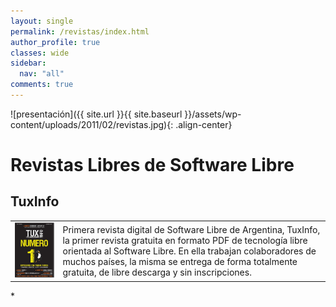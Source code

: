 ```yaml
---
layout: single
permalink: /revistas/index.html
author_profile: true
classes: wide
sidebar:
  nav: "all"
comments: true
---
```

![presentación]({{ site.url }}{{ site.baseurl }}/assets/wp-content/uploads/2011/02/revistas.jpg){: .align-center}

# Revistas Libres de Software Libre

## TuxInfo
<table>
<tr>
<td><img src="img/tuxinfo.jpg"/></td>
<td>
Primera revista digital de Software Libre de Argentina, TuxInfo, la primer revista gratuita en formato PDF de tecnología libre orientada al Software Libre. En ella trabajan colaboradores de muchos países, la misma se entrega de forma totalmente gratuita, de libre descarga y sin inscripciones.
</td>
</tr>
</table>
* 
